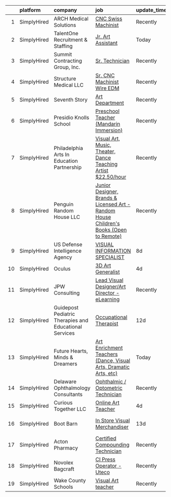 

|    | platform    | company                                                | job                                                                                                                                                                                            | update_time   | location                       |
|---:|:------------|:-------------------------------------------------------|:-----------------------------------------------------------------------------------------------------------------------------------------------------------------------------------------------|:--------------|:-------------------------------|
|  1 | SimplyHired | ARCH Medical Solutions                                 | [CNC Swiss Machinist](https://www.simplyhired.com/job/DvbsAS95f7_ys1BFGkGkLVs7jafwupV7a51hMd9nvG4Ut77KHkd2aQ?q=visual+art)                                                                     | Recently      | Seabrook, NH                   |
|  2 | SimplyHired | TalentOne Recruitment & Staffing                       | [Jr. Art Assistant](https://www.simplyhired.com/job/Io43EG_VSjhNvc8m8EHiRvrjr_B7oLfUIakgNKcOmV23SHUGxL_iJQ?q=visual+art)                                                                       | Today         | Vernon, CA                     |
|  3 | SimplyHired | Summit Contracting Group, Inc.                         | [Sr. Technician](https://www.simplyhired.com/job/_cLD0h5M8msRWdjjQvq0VU7VIPRJB3l2q4mOdYKfEWnFOKpWW2s86g?q=visual+art)                                                                          | Recently      | Jacksonville, FL               |
|  4 | SimplyHired | Structure Medical LLC                                  | [Sr. CNC Machinist Wire EDM](https://www.simplyhired.com/job/7hBOdVwuIDaIy6fXXTnDjWLVhBRMEWJ0hq63QYwndwzGaht9njLZBg?q=visual+art)                                                              | Recently      | Madison, AL                    |
|  5 | SimplyHired | Seventh Story                                          | [Art Department](https://www.simplyhired.com/job/l-6l5RByLr3qeySyNW2MEUhj9zCwb5k1hdLfdehQ9VcF_adrihh_Ng?q=visual+art)                                                                          | Recently      | Franklin, TN                   |
|  6 | SimplyHired | Presidio Knolls School                                 | [Preschool Teacher (Mandarin Immersion)](https://www.simplyhired.com/job/TjDR0_5unIGKiJo-VCj6ZfKTn2Zk-R2QpynsSU9VPawpL7Qd-MN3Cw?q=visual+art)                                                  | Recently      | San Francisco, CA              |
|  7 | SimplyHired | Philadelphia Arts In Education Partnership             | [Visual Art, Music, Theater, Dance Teaching Artist $22.50/hour](https://www.simplyhired.com/job/xRgXffjOKXH_CXj94U-FgjsInvk54TIlrQopN5DIY3Bt9lY7FP2ECA?q=visual+art)                           | Recently      | Philadelphia, PA               |
|  8 | SimplyHired | Penguin Random House LLC                               | [Junior Designer, Brands & Licensed Art - Random House Children's Books (Open to Remote)](https://www.simplyhired.com/job/gH3waUaaEZWiJ28DEHFm7xKrgWmuMXpgd-FdbKc3X12hyKTLyKUXBQ?q=visual+art) | Recently      | New York, NY                   |
|  9 | SimplyHired | US Defense Intelligence Agency                         | [VISUAL INFORMATION SPECIALIST](https://www.simplyhired.com/job/tGWviQWfevhF7RylWX-C_d4J5T9kA-ECjCBjazHAkftz12kJ3znnyA?q=visual+art)                                                           | 8d            | Washington, DC                 |
| 10 | SimplyHired | Oculus                                                 | [3D Art Generalist](https://www.simplyhired.com/job/je0u3b9g8nV9DnO3K-aE3a3L3MWK_JcqtTRaFwxslc5IFNxzn_ndrA?q=visual+art)                                                                       | 4d            | Remote +2 locations            |
| 11 | SimplyHired | JPW Consulting                                         | [Lead Visual Designer/Art Director - eLearning](https://www.simplyhired.com/job/5U9yXshu2JwTVCtrEzyDneOriEZQQ3FTmdaZMSPTGnaIhXa5Nsh8oA?q=visual+art)                                           | Recently      | Remote                         |
| 12 | SimplyHired | Guidepost Pediatric Therapies and Educational Services | [Occupational Therapist](https://www.simplyhired.com/job/TkKKb1i8mU1SoRQakDvrt7Ca28e0MIDj81lJNGOwkoXm22wzwasPYg?q=visual+art)                                                                  | 12d           | Wasilla, AK                    |
| 13 | SimplyHired | Future Hearts, Minds & Dreamers                        | [Art Enrichment Teachers (Dance, Visual Arts, Dramatic Arts, etc)](https://www.simplyhired.com/job/HV-7sv36cXM9y94rPQ9cJGc7R5QooaFhYPMPr6DEhJ4qPxvvIQ5fNg?q=visual+art)                        | Today         | Philadelphia, PA +10 locations |
| 14 | SimplyHired | Delaware Ophthalmology Consultants                     | [Ophthalmic / Optometric Technician](https://www.simplyhired.com/job/GhvXAIb4_Lqm6ETJaOtcJYt-j5Qngfx5RJJ3MNGm6PYiTQzj3MspNg?q=visual+art)                                                      | Recently      | Delaware                       |
| 15 | SimplyHired | Curious Together LLC                                   | [Online Art Teacher](https://www.simplyhired.com/job/mAtWaaaHLDrrejVPmy9v1Ca2jMkL9q4HyaJC5pMUmCvxpN48Vkem5g?q=visual+art)                                                                      | 4d            | Remote                         |
| 16 | SimplyHired | Boot Barn                                              | [In Store Visual Merchandiser](https://www.simplyhired.com/job/222dDwvFLokygGVyWYfAhGj2TLkd8vxWS33EWWauQU8PAmt3sJSZ5Q?q=visual+art)                                                            | 13d           | Greenville, NC +13 locations   |
| 17 | SimplyHired | Acton Pharmacy                                         | [Certified Compounding Technician](https://www.simplyhired.com/job/j2M4Gi3rCs3MRSsSOeX2eIq8wASD2ELmjqTy8J3bKYMuWczYdlxWiQ?q=visual+art)                                                        | Recently      | Acton, MA                      |
| 18 | SimplyHired | Novolex Bagcraft                                       | [CI Press Operator - Uteco](https://www.simplyhired.com/job/sHsM8dljqlUQKCaoTpqfFIc59j1QUDV--zoR5EYvQjmaeo6p5UIp4Q?q=visual+art)                                                               | Recently      | Industry, CA                   |
| 19 | SimplyHired | Wake County Schools                                    | [Visual Art teacher](https://www.simplyhired.com/job/ONdhPMJl9UzvXjABJhYmc_llZ7vDiD3U3wkZLIZ0TJPF8y9-ee5NJw?q=visual+art)                                                                      | Recently      | Wendell, NC                    |